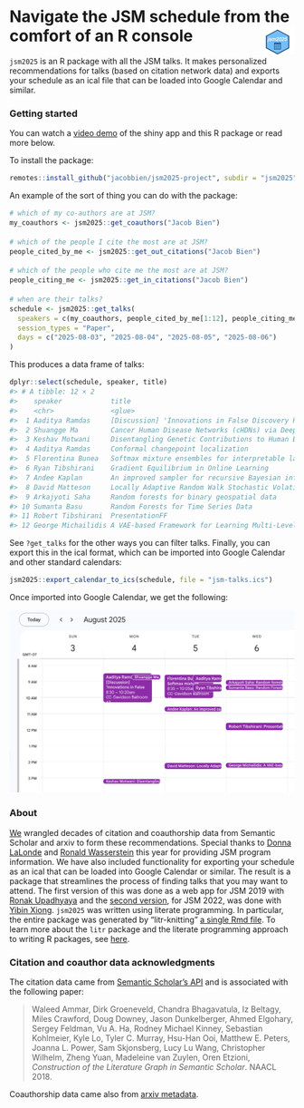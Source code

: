 
# Navigate the JSM schedule from the comfort of an R console <img src="man/figures/logo.png" align="right" height="50px;" />

<!-- badges: start -->
<!-- badges: end -->

`jsm2025` is an R package with all the JSM talks. It makes personalized
recommendations for talks (based on citation network data) and exports
your schedule as an ical file that can be loaded into Google Calendar
and similar.

### Getting started

You can watch a [video
demo](https://www.youtube.com/watch?v=-k13d_KsSH0&t=1s) of the shiny app
and this R package or read more below.

To install the package:

``` r
remotes::install_github("jacobbien/jsm2025-project", subdir = "jsm2025")
```

An example of the sort of thing you can do with the package:

``` r
# which of my co-authors are at JSM?
my_coauthors <- jsm2025::get_coauthors("Jacob Bien")

# which of the people I cite the most are at JSM?
people_cited_by_me <- jsm2025::get_out_citations("Jacob Bien")

# which of the people who cite me the most are at JSM?
people_citing_me <- jsm2025::get_in_citations("Jacob Bien")

# when are their talks?
schedule <- jsm2025::get_talks(
  speakers = c(my_coauthors, people_cited_by_me[1:12], people_citing_me[1:5]),
  session_types = "Paper",
  days = c("2025-08-03", "2025-08-04", "2025-08-05", "2025-08-06")
)
```

This produces a data frame of talks:

``` r
dplyr::select(schedule, speaker, title)
#> # A tibble: 12 × 2
#>    speaker            title                                                     
#>    <chr>              <glue>                                                    
#>  1 Aaditya Ramdas     [Discussion] 'Innovations in False Discovery Rate Control…
#>  2 Shuangge Ma        Cancer Human Disease Networks (cHDNs) via Deep Learning S…
#>  3 Keshav Motwani     Disentangling Genetic Contributions to Human Brain Connec…
#>  4 Aaditya Ramdas     Conformal changepoint localization                        
#>  5 Florentina Bunea   Softmax mixture ensembles for interpretable latent discov…
#>  6 Ryan Tibshirani    Gradient Equilibrium in Online Learning                   
#>  7 Andee Kaplan       An improved sampler for recursive Bayesian inference      
#>  8 David Matteson     Locally Adaptive Random Walk Stochastic Volatility        
#>  9 Arkajyoti Saha     Random forests for binary geospatial data                 
#> 10 Sumanta Basu       Random Forests for Time Series Data                       
#> 11 Robert Tibshirani  PresentationFF                                            
#> 12 George Michailidis A VAE-based Framework for Learning Multi-Level Neural Gra…
```

See `?get_talks` for the other ways you can filter talks. Finally, you
can export this in the ical format, which can be imported into Google
Calendar and other standard calendars:

``` r
jsm2025::export_calendar_to_ics(schedule, file = "jsm-talks.ics")
```

Once imported into Google Calendar, we get the following:

<img src="man/figures/ics-imported.png" />

### About

[We](http://faculty.marshall.usc.edu/jacob-bien/) wrangled decades of
citation and coauthorship data from Semantic Scholar and arxiv to form
these recommendations. Special thanks to [Donna
LaLonde](https://www.linkedin.com/in/donna-lalonde-she-her-a6a41124) and
[Ronald
Wasserstein](https://www.amstat.org/about-asa/ronald-l-wasserstein) this
year for providing JSM program information. We have also included
functionality for exporting your schedule as an ical that can be loaded
into Google Calendar or similar. The result is a package that
streamlines the process of finding talks that you may want to attend.
The first version of this was done as a web app for JSM 2019 with [Ronak
Upadhyaya](https://ronakupadhyaya.github.io/) and the [second
version](https://github.com/jacobbien/jsm2022-project/tree/main/jsm2022),
for JSM 2022, was done with [Yibin
Xiong](https://www.linkedin.com/in/yibin-xiong-936b64204/). `jsm2025`
was written using literate programming. In particular, the entire
package was generated by “litr-knitting” [a single Rmd
file](https://jacobbien.github.io/jsm2025-project/create-jsm2025.html).
To learn more about the `litr` package and the literate programming
approach to writing R packages, see
[here](https://jacobbien.github.io/litr-project/).

### Citation and coauthor data acknowledgments

The citation data came from [Semantic Scholar’s
API](https://api.semanticscholar.org/datasets/v1/release/latest) and is
associated with the following paper:

> Waleed Ammar, Dirk Groeneveld, Chandra Bhagavatula, Iz Beltagy, Miles
> Crawford, Doug Downey, Jason Dunkelberger, Ahmed Elgohary, Sergey
> Feldman, Vu A. Ha, Rodney Michael Kinney, Sebastian Kohlmeier, Kyle
> Lo, Tyler C. Murray, Hsu-Han Ooi, Matthew E. Peters, Joanna L. Power,
> Sam Skjonsberg, Lucy Lu Wang, Christopher Wilhelm, Zheng Yuan,
> Madeleine van Zuylen, Oren Etzioni, *Construction of the Literature
> Graph in Semantic Scholar*. NAACL 2018.

Coauthorship data came also from [arxiv
metadata](https://arxiv.org/help/oa/index).
